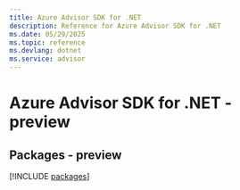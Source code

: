 ```yaml
---
title: Azure Advisor SDK for .NET
description: Reference for Azure Advisor SDK for .NET
ms.date: 05/29/2025
ms.topic: reference
ms.devlang: dotnet
ms.service: advisor
---
```

# Azure Advisor SDK for .NET - preview
## Packages - preview
[!INCLUDE [packages](advisor-index.md)]